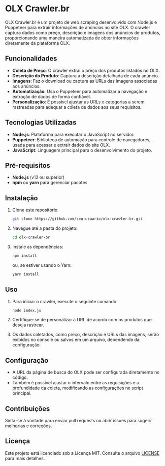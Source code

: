 
# OLX Crawler.br

OLX Crawler.br é um projeto de web scraping desenvolvido com Node.js e Puppeteer para extrair informações de anúncios no site OLX. O crawler captura dados como preço, descrição e imagens dos anúncios de produtos, proporcionando uma maneira automatizada de obter informações diretamente da plataforma OLX.

## Funcionalidades

- **Coleta de Preço**: O crawler extrai o preço dos produtos listados no OLX.
- **Descrição do Produto**: Captura a descrição detalhada de cada anúncio.
- **Imagens**: Faz o download ou captura as URLs das imagens associadas aos anúncios.
- **Automatização**: Usa o Puppeteer para automatizar a navegação e extração de dados de forma confiável.
- **Personalização**: É possível ajustar as URLs e categorias a serem rastreadas para adequar a coleta de dados aos seus requisitos.

## Tecnologias Utilizadas

- **Node.js**: Plataforma para executar o JavaScript no servidor.
- **Puppeteer**: Biblioteca de automação para controle de navegadores, usada para acessar e extrair dados do site OLX.
- **JavaScript**: Linguagem principal para o desenvolvimento do projeto.

## Pré-requisitos

- **Node.js** (v12 ou superior)
- **npm** ou **yarn** para gerenciar pacotes

## Instalação

1. Clone este repositório:

   ```bash
   git clone https://github.com/seu-usuario/olx-crawler-br.git
   ```

2. Navegue até a pasta do projeto:

   ```bash
   cd olx-crawler-br
   ```

3. Instale as dependências:

   ```bash
   npm install
   ```

   ou, se estiver usando o Yarn:

   ```bash
   yarn install
   ```

## Uso

1. Para iniciar o crawler, execute o seguinte comando:

   ```bash
   node index.js
   ```

2. Certifique-se de personalizar a URL de acordo com os produtos que deseja rastrear.

3. Os dados coletados, como preço, descrição e URLs das imagens, serão exibidos no console ou salvos em um arquivo, dependendo da configuração.

## Configuração

- A URL da página de busca do OLX pode ser configurada diretamente no código.
- Também é possível ajustar o intervalo entre as requisições e a profundidade da coleta, modificando as configurações no script principal.

## Contribuições

Sinta-se à vontade para enviar pull requests ou abrir issues para sugerir melhorias e correções.

## Licença

Este projeto está licenciado sob a Licença MIT. Consulte o arquivo [LICENSE](LICENSE) para mais detalhes.
